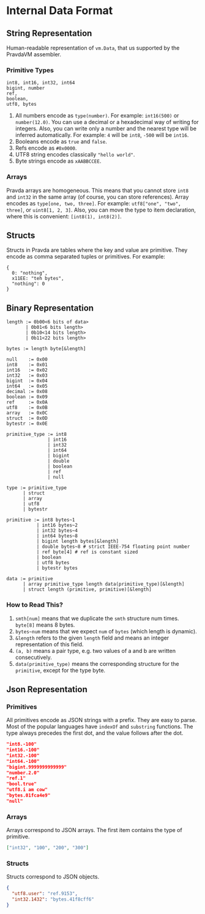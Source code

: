 # Internal Data Format

## String Representation

Human-readable representation of `vm.Data`, that us supported by the PravdaVM assembler.

### Primitive Types

```
int8, int16, int32, int64
bigint, number
ref,
boolean,
utf8, bytes
```

1. All numbers encode as `type(number)`. For example: `int16(500)` or `number(12.0)`. You can use a decimal or a hexadecimal way of writing for integers. Also, you can write only a number and the nearest type will be inferred automatically. For example: `4` will be `int8`, `-500` will be `int16`.
2. Booleans encode as `true` and `false`.
3. Refs encode as `#0x0000`.
4. UTF8 string encodes classically `"hello world"`.
5. Byte strings encode as `xAABBCCEE`.

### Arrays

Pravda arrays are homogeneous. This means that you cannot store `int8` and `int32` in the same array (of course, you can store references). Array encodes as `type[one, two, three]`. For example: `utf8["one", "two", three]`, or `uint8[1, 2, 3]`. Also, you can move the type to item declaration, where this is convenient: `[int8(1), int8(2)]`.

## Structs

Structs in Pravda are tables where the key and value are primitive. They encode as comma separated tuples or primitives. For example:

```
{
  0: "nothing",
  x11EE: "teh bytes",
  "nothing": 0
}
```

## Binary Representation

```
length := 0b00<6 bits of data>
       | 0b01<6 bits length>
       | 0b10<14 bits length>
       | 0b11<22 bits length>

bytes := length byte[&length]

null    := 0x00
int8    := 0x01
int16   := 0x02
int32   := 0x03
bigint  := 0x04
int64   := 0x05
decimal := 0x08
boolean := 0x09
ref     := 0x0A
utf8    := 0x0B
array   := 0x0C
struct  := 0x0D
bytestr := 0x0E

primitive_type := int8
               | int16
               | int32
               | int64
               | bigint
               | double
               | boolean
               | ref
               | null

type := primitive_type
      | struct
      | array
      | utf8
      | bytestr

primitive := int8 bytes~1
           | int16 bytes~2
           | int32 bytes~4
           | int64 bytes~8
           | bigint length bytes[&length]
           | double bytes~8 # strict IEEE-754 floating point number
           | ref byte[4] # ref is constant sized
           | boolean
           | utf8 bytes
           | bytestr bytes

data := primitive
      | array primitive_type length data(primitive_type)[&length]
      | struct length (primitive, primitive)[&length]
```

### How to Read This?

1. `smth[num]` means that we duplicate the `smth` structure num times. `byte[8]` means 8 bytes.
2. `bytes~num` means that we expect `num` of `bytes` (which length is dynamic).
3. `&length` refers to the given `length` field and means an integer representation of this field.
4. `(a, b)` means a pair type, e.g. two values of a and b are written consecutively.
5. `data(primitive_type)` means the corresponding structure for the `primitive`, except for the type byte.

## Json Representation

### Primitives

All primitives encode as JSON strings with a prefix. They are easy to parse. Most of the popular languages have `indexOf` and `substring` functions.  The type always precedes the first dot, and the value follows after the dot.

```json
"int8.-100"
"int16.-100"
"int32.-100"
"int64.-100"
"bigint.9999999999999"
"number.2.0"
"ref.1"
"bool.true"
"utf8.i am cow"
"bytes.01fca4e9"
"null"
```

### Arrays

Arrays correspond to JSON arrays. The first item contains the type of primitive.

```json
["int32", "100", "200", "300"]
```

### Structs

Structs correspond to JSON objects.

```json
{
  "utf8.user": "ref.9153",
  "int32.1432": "bytes.41f8cff6"
}
```
